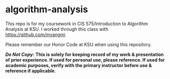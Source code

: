 # algorithm-analysis  
This repo is for my coursework in CIS 575/Introduction to Algorithm Analysis at KSU. I worked through this class with https://github.com/myangmi  

Please remember our Honor Code at KSU when using this repository.

***Do Not Copy:*** **This is solely for keeping record of my work & presentation of prior experience. If used for personal use, please reference. If used for academic purposes, verify with the primary instructor before use & reference if applicable.**  
